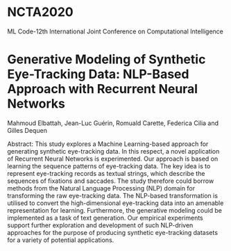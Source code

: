 # NCTA2020
ML Code-12th International Joint Conference on Computational Intelligence

# Generative Modeling of Synthetic Eye-Tracking Data: NLP-Based Approach with Recurrent Neural Networks
Mahmoud Elbattah, Jean-Luc Guérin, Romuald Carette, Federica Cilia and Gilles Dequen

Abstract: This study explores a Machine Learning-based approach for generating synthetic eye-tracking data. In this respect, a novel application of Recurrent Neural Networks is experimented. Our approach is based on learning the sequence patterns of eye-tracking data. The key idea is to represent eye-tracking records as textual strings, which describe the sequences of fixations and saccades. The study therefore could borrow methods from the Natural Language Processing (NLP) domain for transforming the raw eye-tracking data. The NLP-based transformation is utilised to convert the high-dimensional eye-tracking data into an amenable representation for learning. Furthermore, the generative modeling could be implemented as a task of text generation. Our empirical experiments support further exploration and development of such NLP-driven approaches for the purpose of producing synthetic eye-tracking datasets for a variety of potential applications. 
